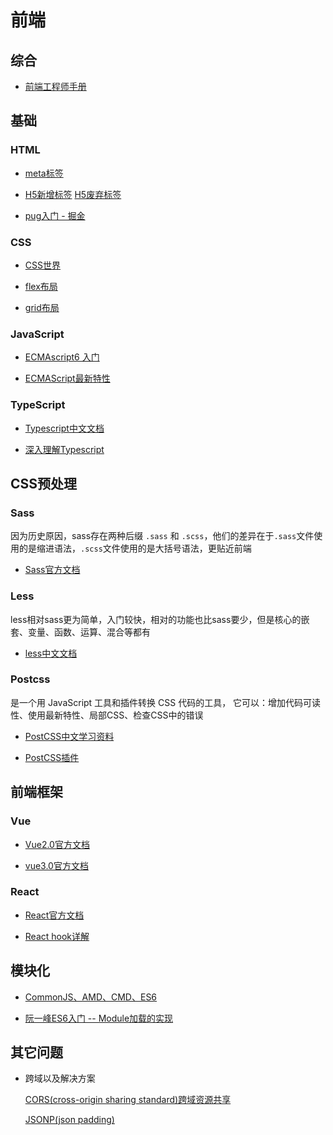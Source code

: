 # 前端

## 综合

- [前端工程师手册](https://leohxj.gitbooks.io/front-end-database/content/index.html)

## 基础

### HTML

- [meta标签](https://developer.mozilla.org/zh-CN/docs/Web/HTML/Element/meta)

- [H5新增标签](https://developer.mozilla.org/zh-CN/docs/Web/Guide/HTML/HTML5/HTML5_element_list) 
 [H5废弃标签](https://developer.mozilla.org/zh-CN/docs/Web/HTML/Element)

- [pug入门 - 掘金](https://juejin.im/post/6844903668383236104)


### CSS

- [CSS世界](/md/css/readme.md)

- [flex布局](md/css/flex布局.md)

- [grid布局](md/css/grid布局.md)


### JavaScript

- [ECMAscript6 入门](https://es6.ruanyifeng.com/#docs/intro)

- [ECMAScript最新特性](https://www.ecma-international.org/publications/standards/Ecma-262.htm)


### TypeScript

- [Typescript中文文档](https://www.tslang.cn/docs/handbook/basic-types.html)

- [深入理解Typescript](https://jkchao.github.io/typescript-book-chinese/)

## CSS预处理

### Sass

因为历史原因，sass存在两种后缀 `.sass` 和 `.scss`，他们的差异在于`.sass`文件使用的是缩进语法，`.scss`文件使用的是大括号语法，更贴近前端

- [Sass官方文档](https://www.sass.hk/docs/)

### Less

less相对sass更为简单，入门较快，相对的功能也比sass要少，但是核心的嵌套、变量、函数、运算、混合等都有

- [less中文文档](https://less.bootcss.com/#%E6%A6%82%E8%A7%88)

### Postcss

是一个用 JavaScript 工具和插件转换 CSS 代码的工具， 它可以：增加代码可读性、使用最新特性、局部CSS、检查CSS中的错误

- [PostCSS中文学习资料](https://github.com/postcss/postcss/blob/master/README-cn.md)

- [PostCSS插件](https://www.postcss.parts/)

## 前端框架

### Vue

- [Vue2.0官方文档](https://cn.vuejs.org/v2/guide/)

- [vue3.0官方文档](https://v3.vuejs.org/guide/introduction.html)



### React

- [React官方文档](https://reactjs.bootcss.com/docs/getting-started.html)

- [React hook详解](https://juejin.im/post/5dbbdbd5f265da4d4b5fe57d#heading-1)


## 模块化

- [CommonJS、AMD、CMD、ES6](https://juejin.im/post/5aaa37c8f265da23945f365c)

- [阮一峰ES6入门 -- Module加载的实现](https://es6.ruanyifeng.com/#docs/module-loader)

## 其它问题

- 跨域以及解决方案

  [CORS(cross-origin sharing standard)跨域资源共享](https://developer.mozilla.org/zh-CN/docs/Web/HTTP/Access_control_CORS)

  [JSONP(json padding)](https://zh.wikipedia.org/wiki/JSONP)
